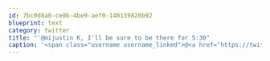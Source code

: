 ```yaml
---
id: 7bc0d8a0-ce0b-4be9-aef0-140139820b92
blueprint: text
category: twitter
title: "'@mijustin K, I'll be sure to be there for 5:30"
caption: '<span class="username username_linked">@<a href="https://twitter.com/mijustin" title="Justin Jackson">mijustin</a></span> K, I''ll be sure to be there for 5:30'
---
```

